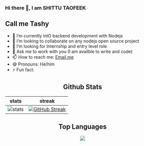  ### Hi there 👋, I am SHITTU TAOFEEK
## Call me Tashy

- 🌱 I’m currently intO backend development with Nodejs
- 👯 I’m looking to collaborate on any nodejs open source project
- 🤔 I’m looking for Internship and entry level role
- 💬 Ask me to work with you (I am availble to write and code)
- 📫 How to reach me: [Email me](mailto:shittutaofeek009@gmail.com)
- 😄 Pronouns: He/him
- ⚡ Fun fact: 
<div align="center">
  
  ## Github Stats
|stats|streak|  
|---|---|  
| ![stats](https://github-readme-stats.vercel.app/api?username=Tashy009&show_icons=true&theme=radical) | [![GitHub Streak](https://github-readme-streak-stats.herokuapp.com/?user=Tashy009&theme=dark)](https://github.com/Tashy009/github-readme-streak-stats)|
</div>



<div align="center">
  
  ## Top Languages
  <a href="https://github.com/Tashy009">
    <img align="center" src="https://github-readme-stats.vercel.app/api/top-langs/?username=Tashy009&theme=tokyonight&layout=compact">
  </a>
</div>
  
<br> 

<div align="center">
        
